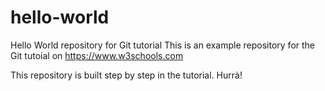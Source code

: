 # hello-world
Hello World repository for Git tutorial
This is an example repository for the Git tutoial on https://www.w3schools.com

This repository is built step by step in the tutorial. Hurrà!

